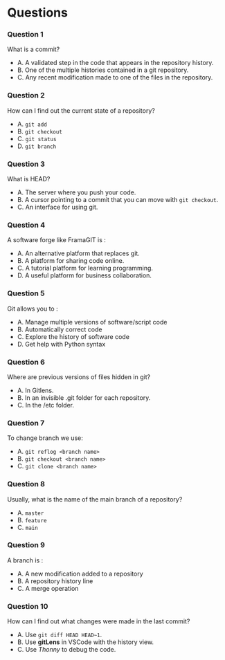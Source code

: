 # Questions

### Question 1

What is a commit? 

- A. A validated step in the code that appears in the repository history.
- B. One of the multiple histories contained in a git repository.
- C. Any recent modification made to one of the files in the repository.

### Question 2

How can I find out the current state of a repository? 

- A. `git add`
- B. `git checkout`
- C. `git status`
- D. `git branch`

### Question 3

What is HEAD? 

- A. The server where you push your code.
- B. A cursor pointing to a commit that you can move with `git checkout`.
- C. An interface for using git.

### Question 4

A software forge like FramaGIT is : 

- A. An alternative platform that replaces git.
- B. A platform for sharing code online.
- C. A tutorial platform for learning programming.
- D. A useful platform for business collaboration.

### Question 5

Git allows you to : 

- A. Manage multiple versions of software/script code
- B. Automatically correct code
- C. Explore the history of software code
- D. Get help with Python syntax

### Question 6

Where are previous versions of files hidden in git? 

- A. In Gitlens.
- B. In an invisible .git folder for each repository.
- C. In the /etc folder.

### Question 7

To change branch we use: 

- A. `git reflog <branch name>`
- B. `git checkout <branch name>`
- C. `git clone <branch name>`

### Question 8

Usually, what is the name of the main branch of a repository? 

- A. `master`
- B. `feature`
- C. `main`

### Question 9

A branch is : 

- A. A new modification added to a repository
- B. A repository history line
- C. A merge operation

### Question 10

How can I find out what changes were made in the last commit? 

- A. Use `git diff HEAD HEAD~1`.
- B. Use **gitLens** in VSCode with the history view.
- C. Use _Thonny_ to debug the code.
